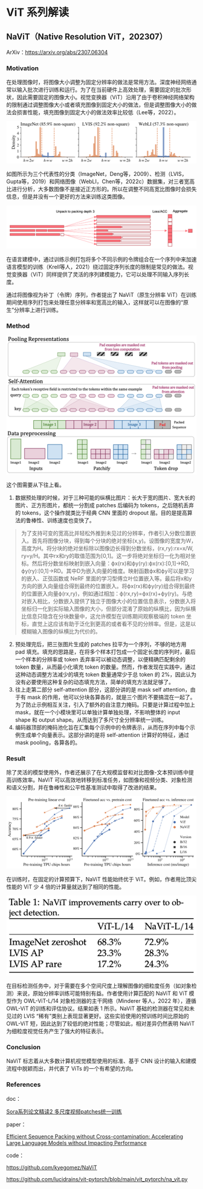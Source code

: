 # ViT 系列解读

## NaViT（Native Resolution ViT，202307）

ArXiv：https://arxiv.org/abs/2307.06304

### Motivation

在处理图像时，将图像大小调整为固定分辨率的做法是常用方法。深度神经网络通常以输入批次进行训练和运行。为了在当前硬件上高效处理，需要固定的批次形状，因此需要固定的图像大小。视觉变换器（ViT）沿用了由于卷积神经网络架构的限制通过调整图像大小或者填充图像到固定大小的做法，但是调整图像大小的做法会损害性能，填充图像到固定大小的做法效率比较低（Lee等，2022）。

![image-20240408171126501](./assets/image-20240408171126501.png)

如图所示为三个代表性的分类（ImageNet，Deng等，2009）、检测（LVIS，Gupta等，2019）和网络图像（WebLI，Chen等，2022c）数据集，对三者宽高比进行分析，大多数图像不是接近正方形的。所以在调整不同高宽比图像时会损失信息，但是并没有一个更好的方法来训练这类图像。

![image-20240409193334260](./assets/image-20240409193334260.png)

在语言建模中，通过训练示例打包将多个不同示例的令牌组合在一个序列中来加速语言模型的训练（Krell等人，2021）绕过固定序列长度的限制是常见的做法。视觉变换器（ViT）同样提供了灵活的序列建模能力，它可以处理不同输入序列长度。

通过将图像视为补丁（令牌）序列，作者提出了 NaViT（原生分辨率 ViT）在训练期间使用序列打包来处理任意分辨率和宽高比的输入，这样就可以在图像的“原生”分辨率上进行训练。

### Method

![image-20240408171559506](./assets/image-20240408171559506.png)

这个图需要从下往上看。

1. 数据预处理的时候，对于三种可能的纵横比图片：长大于宽的图片、宽大长的图片、正方形图片，都统一分割成 patches 后编码为 tokens，之后随机丢弃的 tokens，这个操作就类比于经典 CNN 里面的 dropout 层。目的是提高算法的鲁棒性、训练速度也变快了。

> 为了支持可变的宽高比并轻松外推到未见过的分辨率，作者引入分数位置嵌入。首先将图像分块，得到每个分块的绝对坐标(x,y)。设图像的宽度为W，高度为H。将分块的绝对坐标除以图像边长得到分数坐标，(rx,ry):rx=x/W, ry=y/H。其中rx和ry的取值范围为[0,1]。这一步将绝对坐标归一化为相对坐标。然后将分数坐标映射到嵌入向量：ϕx(rx)和ϕy(ry):ϕx(rx):[0,1]→RD, ϕy(ry):[0,1]→RD。其中D为嵌入向量的维度。映射函数ϕx和ϕy可以是学习的嵌入、正弦函数或 NeRF 里面的学习型傅立叶位置嵌入等。最后将x和y方向的嵌入向量组合得到最终的位置嵌入。将ϕx(rx)和ϕy(ry)组合得到最终的位置嵌入向量ϕ(rx,ry)，例如通过相加：ϕ(rx,ry)=ϕx(rx)+ϕy(ry)。与绝对嵌入相比，分数嵌入提供了独立于图像大小的位置信息表示，分数嵌入将坐标归一化到实际输入图像的大小，但部分混淆了原始的纵横比，因为纵横比信息只隐含在分块数量中，这允许模型在训练期间观察极端的 token 坐标，直觉上这应该有助于泛化到更高的或者看不见的分辨率。但是，这是以模糊输入图像的纵横比为代价的。

2. 预处理完后，把三张图片生成的 patches 拉平为一个序列，不够的地方用 pad 填充。填充的思路是，在将多个样本打包成一个固定长度的序列时，最后一个样本的分辨率或 token 丢弃率可以被动态调整，以便精确匹配剩余的 token 数量，从而最小化填充 token 的数量。然而，作者发现在实践中，通过这种动态调整方法减少的填充 token 数量通常少于总 token 的 2%，因此认为没有必要使用这种复杂的动态填充方法，简单的填充方法就足够了。
3. 往上走第二部分 self-attention 部分，这部分讲的是 mask self attention，由于有 mask 的作用，他可以分块各算各的，就是三个图片不要搞混在一起了。为了防止示例相互关注，引入了额外的自注意力掩码。只要是计算过程中加上mask，就在一个小模块里可以单独计算单独处理，不影响整体的 input shape 和 output shape。从而达到了多尺寸全分辨率统一训练。
4. 编码器顶部的掩码池化旨在汇集每个示例中的令牌表示，从而在序列中每个示例生成单个向量表示。这部分讲的是将 self-attention 计算好的特征，通过 mask pooling，各算各的。

### Result

除了灵活的模型使用外，作者还展示了在大规模监督和对比图像-文本预训练中提高训练效率。NaViT 可以高效地转移到标准任务，如图像和视频分类、对象检测和语义分割，并在鲁棒性和公平性基准测试中取得了改进的结果。

![image-20240408193132428](./assets/image-20240408193132428.png)

在训练时，在固定的计算预算下，NaViT 性能始终优于 ViT。例如，作者用比顶尖性能的 ViT 少 4 倍的计算量就达到了相同的性能。

![image-20240409183327954](./assets/image-20240409183327954.png)

在目标检测任务中，对于需要在多个空间尺度上理解图像的细粒度任务（如对象检测）来说，原始分辨率训练可能特别有益。作者使用计算匹配的 NaViT 和 ViT 模型作为 OWL-ViT-L/14 对象检测器的主干网络（Minderer 等人，2022 年），遵循 OWL-ViT 的训练和评估协议。结果如表 1 所示。NaViT 基础的检测器在常见和未见过的 LVIS “稀有”类别上表现显著更好。这些实验使用的预训练时间比原始的 OWL-ViT 短，因此达到了较低的绝对性能；尽管如此，相对差异仍然表明 NaViT 为细粒度视觉任务产生了强大的特征表示。

### Conclusion

NaViT 标志着从大多数计算机视觉模型使用的标准、基于 CNN 设计的输入和建模流程中脱颖而出，并代表了 ViTs 的一个有希望的方向。

### References

doc：

[Sora系列论文精读2 多尺度视频patches统一训练](https://zhuanlan.zhihu.com/p/683694559)

paper：

[Efficient Sequence Packing without Cross-contamination: Accelerating Large Language Models without Impacting Performance](https://arxiv.org/abs/2107.02027)

code：

https://github.com/kyegomez/NaViT

https://github.com/lucidrains/vit-pytorch/blob/main/vit_pytorch/na_vit.py
